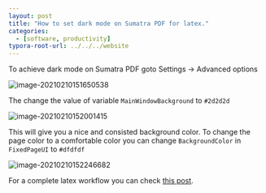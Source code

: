 ```yaml
---
layout: post
title: "How to set dark mode on Sumatra PDF for latex."
categories: 
  - [software, productivity]
typora-root-url: ../../../website
---
```


To achieve dark mode on Sumatra PDF goto Settings → Advanced options

![image-20210210151650538](/assets/images/image-20210210151650538.png)

The change the value of variable `MainWindowBackground` to `#2d2d2d`

![image-20210210152001415](/assets/images/image-20210210152001415.png)

This will give you a nice and consisted background color. To change the page color to a comfortable color you can change `BackgroundColor` in `FixedPageUI` to `#dfdfdf`

![image-20210210152246682](/assets/images/image-20210210152246682.png) 

For a complete latex workflow you can check [this post](https://abhigupta.io/2021/05/14/clean-sublime-setup.html).